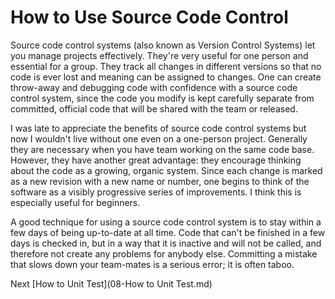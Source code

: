 # How to Use Source Code Control
[//]: # (Version:1.0.0)
Source code control systems (also known as Version Control Systems) let you manage projects effectively. They're very useful for one person and essential for a group. They track all changes in different versions so that no code is ever lost and meaning can be assigned to changes. One can create throw-away and debugging code with confidence with a source code control system, since the code you modify is kept carefully separate from committed, official code that will be shared with the team or released.

I was late to appreciate the benefits of source code control systems but now I wouldn't live without one even on a one-person project. Generally they are necessary when you have team working on the same code base. However, they have another great advantage: they encourage thinking about the code as a growing, organic system. Since each change is marked as a new revision with a new name or number, one begins to think of the software as a visibly progressive series of improvements. I think this is especially useful for beginners.

A good technique for using a source code control system is to stay within a few days of being up-to-date at all time. Code that can't be finished in a few days is checked in, but in a way that it is inactive and will not be called, and therefore not create any problems for anybody else. Committing a mistake that slows down your team-mates is a serious error; it is often taboo.

Next [How to Unit Test](08-How to Unit Test.md)
